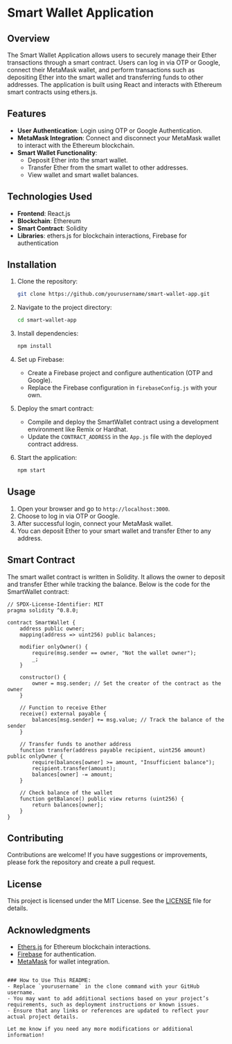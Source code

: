 

# Smart Wallet Application

## Overview

The Smart Wallet Application allows users to securely manage their Ether transactions through a smart contract. Users can log in via OTP or Google, connect their MetaMask wallet, and perform transactions such as depositing Ether into the smart wallet and transferring funds to other addresses. The application is built using React and interacts with Ethereum smart contracts using ethers.js.

## Features

- **User Authentication**: Login using OTP or Google Authentication.
- **MetaMask Integration**: Connect and disconnect your MetaMask wallet to interact with the Ethereum blockchain.
- **Smart Wallet Functionality**: 
  - Deposit Ether into the smart wallet.
  - Transfer Ether from the smart wallet to other addresses.
  - View wallet and smart wallet balances.

## Technologies Used

- **Frontend**: React.js
- **Blockchain**: Ethereum
- **Smart Contract**: Solidity
- **Libraries**: ethers.js for blockchain interactions, Firebase for authentication

## Installation

1. Clone the repository:
   ```bash
   git clone https://github.com/yourusername/smart-wallet-app.git
   ```

2. Navigate to the project directory:
   ```bash
   cd smart-wallet-app
   ```

3. Install dependencies:
   ```bash
   npm install
   ```

4. Set up Firebase:
   - Create a Firebase project and configure authentication (OTP and Google).
   - Replace the Firebase configuration in `firebaseConfig.js` with your own.

5. Deploy the smart contract:
   - Compile and deploy the SmartWallet contract using a development environment like Remix or Hardhat.
   - Update the `CONTRACT_ADDRESS` in the `App.js` file with the deployed contract address.

6. Start the application:
   ```bash
   npm start
   ```

## Usage

1. Open your browser and go to `http://localhost:3000`.
2. Choose to log in via OTP or Google.
3. After successful login, connect your MetaMask wallet.
4. You can deposit Ether to your smart wallet and transfer Ether to any address.

## Smart Contract

The smart wallet contract is written in Solidity. It allows the owner to deposit and transfer Ether while tracking the balance. Below is the code for the SmartWallet contract:

```solidity
// SPDX-License-Identifier: MIT
pragma solidity ^0.8.0;

contract SmartWallet {
    address public owner;
    mapping(address => uint256) public balances;

    modifier onlyOwner() {
        require(msg.sender == owner, "Not the wallet owner");
        _;
    }

    constructor() {
        owner = msg.sender; // Set the creator of the contract as the owner
    }

    // Function to receive Ether
    receive() external payable {
        balances[msg.sender] += msg.value; // Track the balance of the sender
    }

    // Transfer funds to another address
    function transfer(address payable recipient, uint256 amount) public onlyOwner {
        require(balances[owner] >= amount, "Insufficient balance");
        recipient.transfer(amount);
        balances[owner] -= amount;
    }

    // Check balance of the wallet
    function getBalance() public view returns (uint256) {
        return balances[owner];
    }
}
```

## Contributing

Contributions are welcome! If you have suggestions or improvements, please fork the repository and create a pull request.

## License

This project is licensed under the MIT License. See the [LICENSE](LICENSE) file for details.

## Acknowledgments

- [Ethers.js](https://docs.ethers.io/v6/) for Ethereum blockchain interactions.
- [Firebase](https://firebase.google.com/) for authentication.
- [MetaMask](https://metamask.io/) for wallet integration.
```

### How to Use This README:
- Replace `yourusername` in the clone command with your GitHub username.
- You may want to add additional sections based on your project’s requirements, such as deployment instructions or known issues.
- Ensure that any links or references are updated to reflect your actual project details.

Let me know if you need any more modifications or additional information!